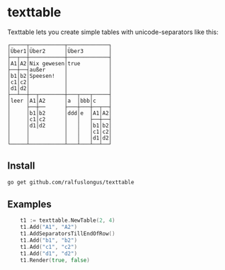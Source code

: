 # texttable
Texttable lets you create simple tables with unicode-separators like this:
```
┌─────┬───────────┬─────────────┐
│Über1│Über2      │Über3        │
├──┬──┼───────────┼─────────────┤
│A1│A2│Nix gewesen│true         │
├──┼──┤außer      │             │
│b1│b2│Speesen!   │             │
│c1│c2│           │             │
│d1│d2│           │             │
├──┴──┼──┬────────┼───┬───┬─────┤
│leer │A1│A2      │a  │bbb│c    │
│     ├──┼──      ├───┼───┼──┬──┤
│     │b1│b2      │ddd│e  │A1│A2│
│     │c1│c2      │   │   ├──┼──┤
│     │d1│d2      │   │   │b1│b2│
│     │           │   │   │c1│c2│
│     │           │   │   │d1│d2│
└─────┴───────────┴───┴───┴──┴──┘
```

## Install
```bash
go get github.com/ralfuslongus/texttable
```

## Examples
```go
	t1 := texttable.NewTable(2, 4)
	t1.Add("A1", "A2")
	t1.AddSeparatorsTillEndOfRow()
	t1.Add("b1", "b2")
	t1.Add("c1", "c2")
	t1.Add("d1", "d2")
	t1.Render(true, false)
```
